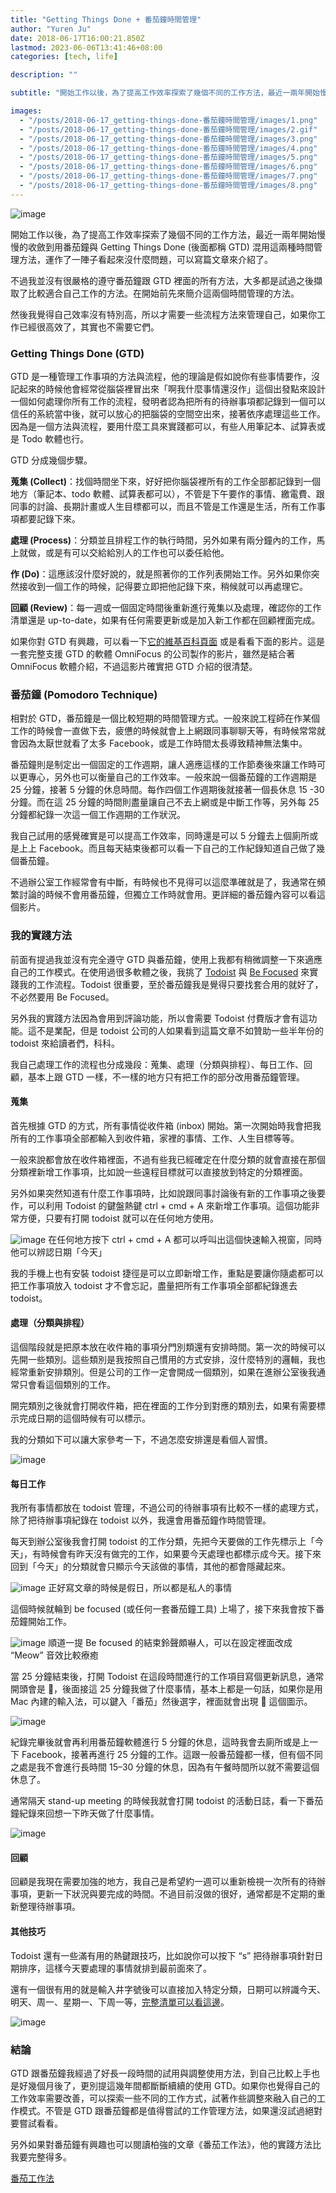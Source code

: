```yaml
---
title: "Getting Things Done + 番茄鐘時間管理"
author: "Yuren Ju"
date: 2018-06-17T16:00:21.850Z
lastmod: 2023-06-06T13:41:46+08:00
categories: [tech, life]

description: ""

subtitle: "開始工作以後，為了提高工作效率探索了幾個不同的工作方法，最近一兩年開始慢慢的收斂到用番茄鐘與 Getting Things Done (後面都稱 GTD) 混用這兩種時間管理方法，運作了一陣子看起來沒什麼問題，可以寫篇文章來介紹了。"

images:
  - "/posts/2018-06-17_getting-things-done-番茄鐘時間管理/images/1.png"
  - "/posts/2018-06-17_getting-things-done-番茄鐘時間管理/images/2.gif"
  - "/posts/2018-06-17_getting-things-done-番茄鐘時間管理/images/3.png"
  - "/posts/2018-06-17_getting-things-done-番茄鐘時間管理/images/4.png"
  - "/posts/2018-06-17_getting-things-done-番茄鐘時間管理/images/5.png"
  - "/posts/2018-06-17_getting-things-done-番茄鐘時間管理/images/6.png"
  - "/posts/2018-06-17_getting-things-done-番茄鐘時間管理/images/7.png"
  - "/posts/2018-06-17_getting-things-done-番茄鐘時間管理/images/8.png"
---
```


![image](/posts/2018-06-17_getting-things-done-番茄鐘時間管理/images/1.png#layoutTextWidth)

開始工作以後，為了提高工作效率探索了幾個不同的工作方法，最近一兩年開始慢慢的收斂到用番茄鐘與 Getting Things Done (後面都稱 GTD) 混用這兩種時間管理方法，運作了一陣子看起來沒什麼問題，可以寫篇文章來介紹了。

不過我並沒有很嚴格的遵守番茄鐘跟 GTD 裡面的所有方法，大多都是試過之後擷取了比較適合自己工作的方法。在開始前先來簡介這兩個時間管理的方法。

然後我覺得自己效率沒有特別高，所以才需要一些流程方法來管理自己，如果你工作已經很高效了，其實也不需要它們。

### Getting Things Done (GTD)

GTD 是一種管理工作事項的方法與流程，他的理論是假如說你有些事情要作，沒記起來的時候他會經常從腦袋裡冒出來「啊我什麼事情還沒作」這個出發點來設計一個如何處理你所有工作的流程，發明者認為把所有的待辦事項都記錄到一個可以信任的系統當中後，就可以放心的把腦袋的空間空出來，接著依序處理這些工作。因為是一個方法與流程，要用什麼工具來實踐都可以，有些人用筆記本、試算表或是 Todo 軟體也行。

GTD 分成幾個步驟。

**蒐集 (Collect)**：找個時間坐下來，好好把你腦袋裡所有的工作全部都記錄到一個地方（筆記本、todo 軟體、試算表都可以），不管是下午要作的事情、繳電費、跟同事的討論、長期計畫或人生目標都可以，而且不管是工作還是生活，所有工作事項都要記錄下來。

**處理 (Process)**：分類並且排程工作的執行時間，另外如果有兩分鐘內的工作，馬上就做，或是有可以交給給別人的工作也可以委任給他。

**作 (Do)**：這應該沒什麼好說的，就是照著你的工作列表開始工作。另外如果你突然接收到一個工作的時候，記得要立即把他記錄下來，稍候就可以再處理它。

**回顧 (Review)**：每一週或一個固定時間後重新進行蒐集以及處理，確認你的工作清單還是 up-to-date，如果有任何需要更新或是加入新工作都在回顧裡面完成。

如果你對 GTD 有興趣，可以看一下[它的維基百科頁面](https://zh.wikipedia.org/wiki/%E5%B0%BD%E7%AE%A1%E5%8E%BB%E5%81%9A) 或是看看下面的影片。這是一套完整支援 GTD 的軟體 OmniFocus 的公司製作的影片，雖然是結合著 OmniFocus 軟體介紹，不過這影片確實把 GTD 介紹的很清楚。

### 番茄鐘 (Pomodoro Technique)

相對於 GTD，番茄鐘是一個比較短期的時間管理方式。一般來說工程師在作某個工作的時候會一直做下去，疲憊的時候就會上上網跟同事聊聊天等，有時候常常就會因為太厭世就看了太多 Facebook，或是工作時間太長導致精神無法集中。

番茄鐘則是制定出一個固定的工作週期，讓人適應這樣的工作節奏後來讓工作時可以更專心，另外也可以衡量自己的工作效率。一般來說一個番茄鐘的工作週期是 25 分鐘，接著 5 分鐘的休息時間。每作四個工作週期後就接著一個長休息 15 -30 分鐘。而在這 25 分鐘的時間則盡量讓自己不去上網或是中斷工作等，另外每 25 分鐘都紀錄一次這一個工作週期的工作狀況。

我自己試用的感覺確實是可以提高工作效率，同時還是可以 5 分鐘去上個廁所或是上上 Facebook。而且每天結束後都可以看一下自己的工作紀錄知道自己做了幾個番茄鐘。

不過辦公室工作經常會有中斷，有時候也不見得可以這麼準確就是了，我通常在頻繁討論的時候不會用番茄鐘，但獨立工作時就會用。更詳細的番茄鐘內容可以看這個影片。

### 我的實踐方法

前面有提過我並沒有完全遵守 GTD 與番茄鐘，使用上我都有稍微調整一下來適應自己的工作模式。在使用過很多軟體之後，我挑了 [Todoist](https://todoist.com/) 與 [Be Focused](https://xwavesoft.com/be-focused-pro-for-iphone-ipad-mac-os-x.html) 來實踐我的工作流程。Todoist 很重要，至於番茄鐘我是覺得只要找套合用的就好了，不必然要用 Be Focused。

另外我的實踐方法因為會用到評論功能，所以會需要 Todoist 付費版才會有這功能。這不是業配，但是 todoist 公司的人如果看到這篇文章不如贊助一些半年份的 todoist 來給讀者們，科科。

我自己處理工作的流程也分成幾段：蒐集、處理（分類與排程）、每日工作、回顧，基本上跟 GTD 一樣，不一樣的地方只有把工作的部分改用番茄鐘管理。

#### 蒐集

首先根據 GTD 的方式，所有事情從收件箱 (inbox) 開始。第一次開始時我會把我所有的工作事項全部都輸入到收件箱，家裡的事情、工作、人生目標等等。

一般來說都會放在收件箱裡面，不過有些我已經確定在什麼分類的就會直接在那個分類裡新增工作事項，比如說一些遠程目標就可以直接放到特定的分類裡面。

另外如果突然知道有什麼工作事項時，比如說跟同事討論後有新的工作事項之後要作，可以利用 Todoist 的鍵盤熱鍵 ctrl + cmd + A 來新增工作事項。這個功能非常方便，只要有打開 todoist 就可以在任何地方使用。

![image](/posts/2018-06-17_getting-things-done-番茄鐘時間管理/images/2.gif#layoutTextWidth)
在任何地方按下 ctrl + cmd + A 都可以呼叫出這個快速輸入視窗，同時他可以辨認日期「今天」

我的手機上也有安裝 todoist 捷徑是可以立即新增工作，重點是要讓你隨處都可以把工作事項放入 todoist 才不會忘記，盡量把所有工作事項全部都紀錄進去 todoist。

#### 處理（分類與排程）

這個階段就是把原本放在收件箱的事項分門別類還有安排時間。第一次的時候可以先開一些類別。這些類別是我按照自己慣用的方式安排，沒什麼特別的邏輯，我也經常重新安排類別。但是公司的工作一定會開成一個類別，如果在進辦公室後我通常只會看這個類別的工作。

開完類別之後就會打開收件箱，把在裡面的工作分到對應的類別去，如果有需要標示完成日期的這個時候有可以標示。

我的分類如下可以讓大家參考一下，不過怎麼安排還是看個人習慣。

![image](/posts/2018-06-17_getting-things-done-番茄鐘時間管理/images/3.png#layoutTextWidth)

#### 每日工作

我所有事情都放在 todoist 管理，不過公司的待辦事項有比較不一樣的處理方式，除了把待辦事項紀錄在 todoist 以外，我還會用番茄鐘作時間管理。

每天到辦公室後我會打開 todoist 的工作分類，先把今天要做的工作先標示上「今天」，有時候會有昨天沒有做完的工作，如果要今天處理也都標示成今天。接下來回到「今天」的分類就會只顯示今天該做的事情，其他的都會隱藏起來。

![image](/posts/2018-06-17_getting-things-done-番茄鐘時間管理/images/4.png#layoutTextWidth)
正好寫文章的時候是假日，所以都是私人的事情

這個時候就輪到 be focused (或任何一套番茄鐘工具) 上場了，接下來我會按下番茄鐘開始工作。

![image](/posts/2018-06-17_getting-things-done-番茄鐘時間管理/images/5.png#layoutTextWidth)
順道一提 Be focused 的結束鈴聲頗嚇人，可以在設定裡面改成 “Meow” 音效比較療癒

當 25 分鐘結束後，打開 Todoist 在這段時間進行的工作項目寫個更新訊息，通常開頭會是 🍅，後面接這 25 分鐘我做了什麼事情，基本上都是一句話，如果你是用 Mac 內建的輸入法，可以鍵入「番茄」然後選字，裡面就會出現 🍅 這個圖示。

![image](/posts/2018-06-17_getting-things-done-番茄鐘時間管理/images/6.png#layoutTextWidth)

紀錄完畢後就會再利用番茄鐘軟體進行 5 分鐘的休息，這時我會去廁所或是上一下 Facebook，接著再進行 25 分鐘的工作。這跟一般番茄鐘都一樣，但有個不同之處是我不會進行長時間 15–30 分鐘的休息，因為有午餐時間所以就不需要這個休息了。

通常隔天 stand-up meeting 的時候我就會打開 todoist 的活動日誌，看一下番茄鐘紀錄來回想一下昨天做了什麼事情。

![image](/posts/2018-06-17_getting-things-done-番茄鐘時間管理/images/7.png#layoutTextWidth)

#### 回顧

回顧是我現在需要加強的地方，我自己是希望約一週可以重新檢視一次所有的待辦事項，更新一下狀況與要完成的時間。不過目前沒做的很好，通常都是不定期的重新整理待辦事項。

#### 其他技巧

Todoist 還有一些滿有用的熱鍵跟技巧，比如說你可以按下 “s” 把待辦事項針對日期排序，這樣今天要處理的事情就排到最前面來了。

還有一個很有用的就是輸入井字號後可以直接加入特定分類，日期可以辨識今天、明天、周一、星期一、下周一等，[完整清單可以看這邊](https://support.todoist.com/hc/zh-tw/articles/205325931-Dates-and-Times)。

![image](/posts/2018-06-17_getting-things-done-番茄鐘時間管理/images/8.png#layoutTextWidth)

### 結論

GTD 跟番茄鐘我經過了好長一段時間的試用與調整使用方法，到自己比較上手也是好幾個月後了，更別提這幾年間都斷斷續續的使用 GTD。如果你也覺得自己的工作效率需要改善，可以探索一些不同的工作方式，試著作些調整來融入自己的工作模式。不管是 GTD 跟番茄鐘都是值得嘗試的工作管理方法，如果還沒試過絕對要嘗試看看。

另外如果對番茄鐘有興趣也可以閱讀柏強的文章《番茄工作法》，他的實踐方法比我要完整得多。

[番茄工作法](https://words.bobchao.net/%E7%95%AA%E8%8C%84%E5%B7%A5%E4%BD%9C%E6%B3%95-fd35fd03adb0)
